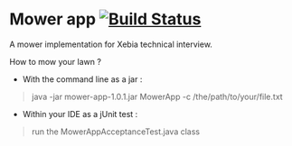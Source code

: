 # Mower app [![Build Status](https://travis-ci.org/dambaron/mower.svg?branch=master)](https://travis-ci.org/dambaron/mower)
A mower implementation for Xebia technical interview.

How to mow your lawn ?

* With the command line as a jar :

> java -jar mower-app-1.0.1.jar MowerApp -c /the/path/to/your/file.txt

* Within your IDE as a jUnit test :

> run the MowerAppAcceptanceTest.java class